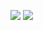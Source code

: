 ![](https://images.app.goo.gl/RJpW722UeVDo1vsw6.png)
![](https://images.app.goo.gl/BNXoZst87UveCNeh9.png)
